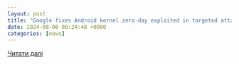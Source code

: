 ```yaml
---
layout: post
title: "Google fixes Android kernel zero-day exploited in targeted attacks"
date: 2024-08-06 00:24:48 +0000
categories: [news]
---
```


[Читати далі](https://www.bleepingcomputer.com/news/security/google-fixes-android-kernel-zero-day-exploited-in-targeted-attacks/)
